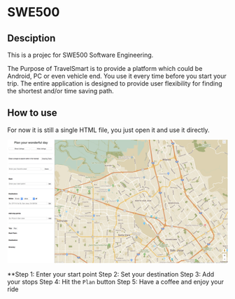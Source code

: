 # SWE500
## Desciption
This is a projec for SWE500 Software Engineering. 

The Purpose of TravelSmart is to provide a platform which could be Android, PC or even vehicle end. You use it every time before you start your trip. The entire application is designed to provide user flexibility for finding the shortest and/or time saving path. 

## How to use
For now it is still a single HTML file, you just open it and use it directly.

![alt text](screenshot.png)

**Step 1: Enter your start point
Step 2: Set your destination
Step 3: Add your stops
Step 4: Hit the `Plan` button
Step 5: Have a coffee and enjoy your ride

